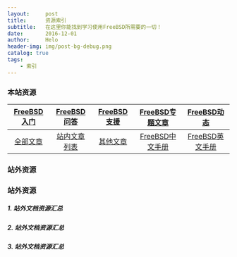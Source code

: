 ```yaml
---
layout:     post
title:      资源索引
subtitle:   在这里你能找到学习使用FreeBSD所需要的一切！
date:       2016-12-01
author:     Helo
header-img: img/post-bg-debug.png
catalog: true
tags:
    - 索引
---
```


### 本站资源

[FreeBSD入门](https://chinafreebsd.org/tags/) | [FreeBSD问答](https://chinafreebsd.org/2019/11/02/FreeBSD%E9%97%AE%E7%AD%94%E4%B8%93%E9%A2%98/) | [FreeBSD支援](https://chinafreebsd.org/2019/11/02/FreeBSD%E6%94%AF%E6%8F%B4%E5%88%97%E8%A1%A8/) | [FreeBSD专题文章](https://chinafreebsd.org/2019/11/02/%E6%96%87%E7%AB%A0%E7%B4%A2%E5%BC%95/#freebsd相关文章) | [FreeBSD动态](https://chinafreebsd.org/2019/11/02/news/)
:-: | :-: | :-: | :-: | :-:
[全部文章](https://chinafreebsd.org/tags/) | [站内文章列表](https://chinafreebsd.org/2019/11/02/%E6%96%87%E7%AB%A0%E7%B4%A2%E5%BC%95/) | [其他文章](https://chinafreebsd.org/2019/11/02/%E6%96%87%E7%AB%A0%E7%B4%A2%E5%BC%95/#站内其他文章) | [FreeBSD中文手册](https://chinafreebsd.org/2019/11/02/FreeBSD%E4%B8%AD%E6%96%87%E6%89%8B%E5%86%8C/) | [FreeBSD英文手册](https://chinafreebsd.org/tags/)|

### 站外资源



### 站外资源
##### 1. 站外文档资源汇总
##### 2. 站外文档资源汇总
##### 3. 站外文档资源汇总
